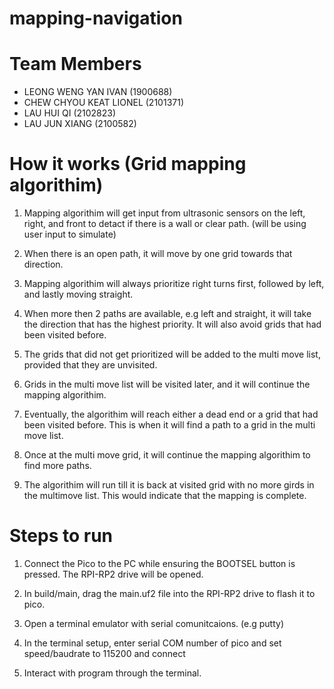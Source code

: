 # mapping-navigation

# Team Members
- LEONG WENG YAN IVAN (1900688)
- CHEW CHYOU KEAT LIONEL (2101371)
- LAU HUI QI (2102823)
- LAU JUN XIANG (2100582)


# How it works (Grid mapping algorithim)
1. Mapping algorithim will get input from ultrasonic sensors on the left,
right, and front to detact if there is a wall or clear path. (will be using user input to simulate)

2. When there is an open path, it will move by one grid towards that direction.

3. Mapping algorithim will always prioritize right turns first, followed by left, and lastly moving straight.

4. When more then 2 paths are available, e.g left and straight, it will take the direction that has the highest
priority. It will also avoid grids that had been visited before.

5. The grids that did not get prioritized will be added to the multi move list, provided that they are unvisited.

6. Grids in the multi move list will be visited later, and it will continue the mapping algorithim.

7. Eventually, the algorithim will reach either a dead end or a grid that had been visited before. This is
when it will find a path to a grid in the multi move list.

8. Once at the multi move grid, it will continue the mapping algorithim to find more paths.

9. The algorithim will run till it is back at visited grid with no more girds in the multimove list. This
would indicate that the mapping is complete.



# Steps to run
1. Connect the Pico to the PC while ensuring the BOOTSEL button is pressed. The RPI-RP2 drive will be opened.

2. In build/main, drag the main.uf2 file into the RPI-RP2 drive to flash it to pico.

3. Open a terminal emulator with serial comunitcaions. (e.g putty)

4. In the terminal setup, enter serial COM number of pico and set speed/baudrate to 115200 and connect

5. Interact with program through the terminal.